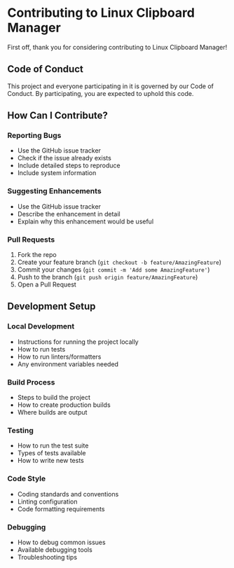 # Contributing to Linux Clipboard Manager

First off, thank you for considering contributing to Linux Clipboard Manager! 

## Code of Conduct

This project and everyone participating in it is governed by our Code of Conduct. By participating, you are expected to uphold this code.

## How Can I Contribute?

### Reporting Bugs

- Use the GitHub issue tracker
- Check if the issue already exists
- Include detailed steps to reproduce
- Include system information

### Suggesting Enhancements

- Use the GitHub issue tracker
- Describe the enhancement in detail
- Explain why this enhancement would be useful

### Pull Requests

1. Fork the repo
2. Create your feature branch (`git checkout -b feature/AmazingFeature`)
3. Commit your changes (`git commit -m 'Add some AmazingFeature'`)
4. Push to the branch (`git push origin feature/AmazingFeature`)
5. Open a Pull Request

## Development Setup

### Local Development
- Instructions for running the project locally
- How to run tests
- How to run linters/formatters
- Any environment variables needed

### Build Process
- Steps to build the project
- How to create production builds
- Where builds are output

### Testing
- How to run the test suite
- Types of tests available
- How to write new tests

### Code Style
- Coding standards and conventions
- Linting configuration
- Code formatting requirements

### Debugging
- How to debug common issues
- Available debugging tools
- Troubleshooting tips